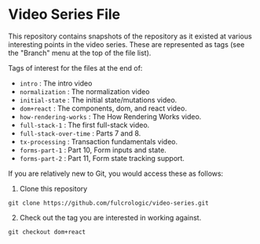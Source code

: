 # Video Series File

This repository contains snapshots of the repository as it existed at various interesting points
in the video series. These are represented as tags (see the "Branch" menu at the top of the file list).

Tags of interest for the files at the end of:

* `intro` : The intro video
* `normalization` : The normalization video
* `initial-state` : The initial state/mutations video.
* `dom+react` : The components, dom, and react video.
* `how-rendering-works` : The How Rendering Works video.
* `full-stack-1` : The first full-stack video.
* `full-stack-over-time` : Parts 7 and 8.
* `tx-processing` : Transaction fundamentals video.
* `forms-part-1` : Part 10, Form inputs and state.
* `forms-part-2` : Part 11, Form state tracking support.

If you are relatively new to Git, you would access these as 
follows:

1. Clone this repository

```
git clone https://github.com/fulcrologic/video-series.git
```

2. Check out the tag you are interested in working against.

```
git checkout dom+react
```